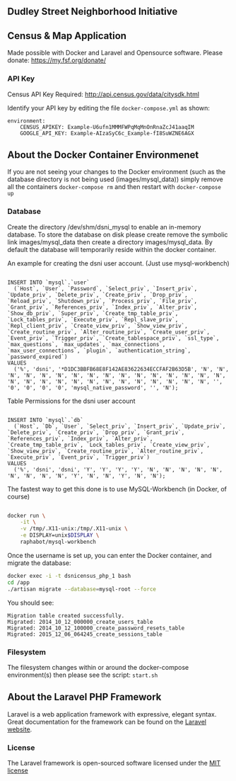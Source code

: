 ## Dudley Street Neighborhood Initiative

## Census & Map Application

Made possible with Docker and Laravel and Opensource software. Please donate: https://my.fsf.org/donate/

### API Key

Census API Key Required:
http://api.census.gov/data/citysdk.html

Identify your API key by editing the file ```docker-compose.yml``` as shown:

```
environment:
    CENSUS_APIKEY: Example-U6ufn1MMMFWPqMqMnOnRnaZcJ41aaqIM
    GOOGLE_API_KEY: Example-AIzaSyC6c_Example-fI8SuWZNE6AGX
```


## About the Docker Container Environmenet

If you are not seeing your changes to the Docker environment (such as the database directory is not being used (images/mysql_data)) simply remove all the containers  ```docker-compose rm``` and then restart with ```docker-compose up```

### Database

Create the directory /dev/shm/dsni_mysql to enable an in-memory database. To store the database on disk please create remove the symbolic link images/mysql_data then create a directory images/mysql_data. By default the database will temporarily reside within the docker container.

An example for creating the dsni user account. (Just use mysql-workbench)

```MySQL

INSERT INTO `mysql`.`user`
  (`Host`, `User`, `Password`, `Select_priv`, `Insert_priv`, `Update_priv`, `Delete_priv`, `Create_priv`, `Drop_priv`, `Reload_priv`, `Shutdown_priv`, `Process_priv`, `File_priv`, `Grant_priv`, `References_priv`, `Index_priv`, `Alter_priv`, `Show_db_priv`, `Super_priv`, `Create_tmp_table_priv`, `Lock_tables_priv`, `Execute_priv`, `Repl_slave_priv`, `Repl_client_priv`, `Create_view_priv`, `Show_view_priv`, `Create_routine_priv`, `Alter_routine_priv`, `Create_user_priv`, `Event_priv`, `Trigger_priv`, `Create_tablespace_priv`, `ssl_type`, `max_questions`, `max_updates`, `max_connections`, `max_user_connections`, `plugin`, `authentication_string`, `password_expired`)
VALUES
  ('%', 'dsni', '*D1DC3BBFB68E8F142AE83622634ECCFAF2B63D5B', 'N', 'N', 'N', 'N', 'N', 'N', 'N', 'N', 'N', 'N', 'N', 'N', 'N', 'N', 'N', 'N', 'N', 'N', 'N', 'N', 'N', 'N', 'N', 'N', 'N', 'N', 'N', 'N', 'N', '', '0', '0', '0', '0', 'mysql_native_password', '', 'N');

```

Table Permissions for the dsni user account

```MySQL

INSERT INTO `mysql`.`db`
  (`Host`, `Db`, `User`, `Select_priv`, `Insert_priv`, `Update_priv`, `Delete_priv`, `Create_priv`, `Drop_priv`, `Grant_priv`, `References_priv`, `Index_priv`, `Alter_priv`, `Create_tmp_table_priv`, `Lock_tables_priv`, `Create_view_priv`, `Show_view_priv`, `Create_routine_priv`, `Alter_routine_priv`, `Execute_priv`, `Event_priv`, `Trigger_priv`)
VALUES
  ('%', 'dsni', 'dsni', 'Y', 'Y', 'Y', 'Y', 'N', 'N', 'N', 'N', 'N', 'N', 'N', 'N', 'N', 'Y', 'N', 'N', 'Y', 'N', 'N');

```


The fastest way to get this done is to use MySQL-Workbench (in Docker, of course)

```Bash

docker run \
    -it \
    -v /tmp/.X11-unix:/tmp/.X11-unix \
    -e DISPLAY=unix$DISPLAY \
    raphabot/mysql-workbench

```

Once the username is set up, you can enter the Docker container, and migrate the database:

```Bash
docker exec -i -t dsnicensus_php_1 bash
cd /app
./artisan migrate --database=mysql-root --force
```

You should see:

```
Migration table created successfully.
Migrated: 2014_10_12_000000_create_users_table
Migrated: 2014_10_12_100000_create_password_resets_table
Migrated: 2015_12_06_064245_create_sessions_table
```


### Filesystem

The filesystem changes within or around the docker-compose environment(s) then please see the script: ```start.sh```

## About the Laravel PHP Framework

Laravel is a web application framework with expressive, elegant syntax. Great documentation for the framework can be found on the [Laravel website](http://laravel.com/docs).

### License

The Laravel framework is open-sourced software licensed under the [MIT license](http://opensource.org/licenses/MIT)
